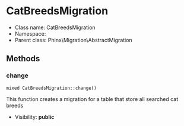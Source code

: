 CatBreedsMigration
===============






* Class name: CatBreedsMigration
* Namespace: 
* Parent class: Phinx\Migration\AbstractMigration







Methods
-------


### change

    mixed CatBreedsMigration::change()

This function creates a migration for a table that store all searched cat breeds



* Visibility: **public**



